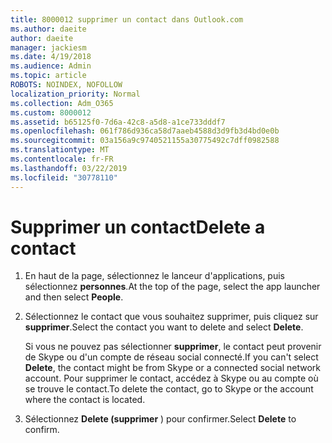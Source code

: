 ```yaml
---
title: 8000012 supprimer un contact dans Outlook.com
ms.author: daeite
author: daeite
manager: jackiesm
ms.date: 4/19/2018
ms.audience: Admin
ms.topic: article
ROBOTS: NOINDEX, NOFOLLOW
localization_priority: Normal
ms.collection: Adm_O365
ms.custom: 8000012
ms.assetid: b65125f0-7d6a-42c8-a5d8-a1ce733dddf7
ms.openlocfilehash: 061f786d936ca58d7aaeb4588d3d9fb3d4bd0e0b
ms.sourcegitcommit: 03a156a9c9740521155a30775492c7dff0982588
ms.translationtype: MT
ms.contentlocale: fr-FR
ms.lasthandoff: 03/22/2019
ms.locfileid: "30778110"
---
```

# <a name="delete-a-contact"></a><span data-ttu-id="fb70c-102">Supprimer un contact</span><span class="sxs-lookup"><span data-stu-id="fb70c-102">Delete a contact</span></span>

1. <span data-ttu-id="fb70c-103">En haut de la page, sélectionnez le lanceur d'applications, puis sélectionnez **personnes**.</span><span class="sxs-lookup"><span data-stu-id="fb70c-103">At the top of the page, select the app launcher  and then select **People**.</span></span> 
    
2. <span data-ttu-id="fb70c-104">Sélectionnez le contact que vous souhaitez supprimer, puis cliquez sur **supprimer**.</span><span class="sxs-lookup"><span data-stu-id="fb70c-104">Select the contact you want to delete and select **Delete**.</span></span>
    
    <span data-ttu-id="fb70c-105">Si vous ne pouvez pas sélectionner **supprimer**, le contact peut provenir de Skype ou d'un compte de réseau social connecté.</span><span class="sxs-lookup"><span data-stu-id="fb70c-105">If you can't select **Delete**, the contact might be from Skype or a connected social network account.</span></span> <span data-ttu-id="fb70c-106">Pour supprimer le contact, accédez à Skype ou au compte où se trouve le contact.</span><span class="sxs-lookup"><span data-stu-id="fb70c-106">To delete the contact, go to Skype or the account where the contact is located.</span></span>
    
3. <span data-ttu-id="fb70c-107">Sélectionnez **Delete (supprimer** ) pour confirmer.</span><span class="sxs-lookup"><span data-stu-id="fb70c-107">Select **Delete** to confirm.</span></span> 
    

